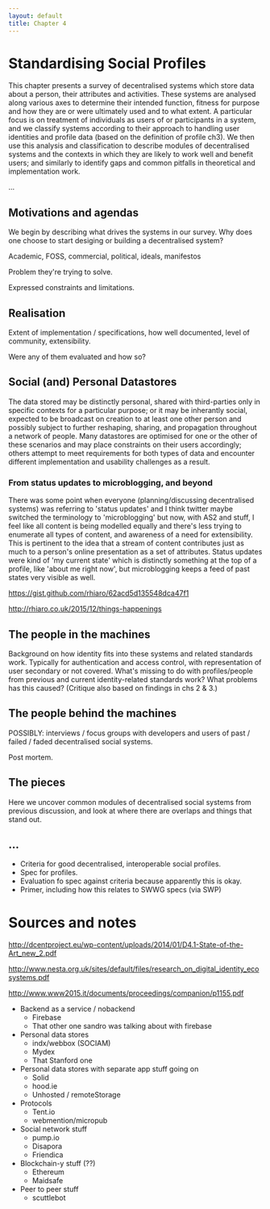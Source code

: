 ```yaml
---
layout: default
title: Chapter 4
---
```


# Standardising Social Profiles

This chapter presents a survey of decentralised systems which store data about a person, their attributes and activities. These systems are analysed along various axes to determine their intended function, fitness for purpose and how they are or were ultimately used and to what extent. A particular focus is on treatment of individuals as users of or participants in a system, and we classify systems according to their approach to handling user identities and profile data (based on the definition of profile ch3). We then use this analysis and classification to describe modules of decentralised systems and the contexts in which they are likely to work well and benefit users; and similarly to identify gaps and common pitfalls in theoretical and implementation work.

...

## Motivations and agendas

We begin by describing what drives the systems in our survey. Why does one choose to start desiging or building a decentralised system?

Academic, FOSS, commercial, political, ideals, manifestos

Problem they're trying to solve.

Expressed constraints and limitations.

## Realisation

Extent of implementation / specifications, how well documented, level of community, extensibility.

Were any of them evaluated and how so?

## Social (and) Personal Datastores

The data stored may be distinctly personal, shared with third-parties only in specific contexts for a particular purpose; or it may be inherantly social, expected to be broadcast on creation to at least one other person and possibly subject to further reshaping, sharing, and propagation throughout a network of people. Many datastores are optimised for one or the other of these scenarios and may place constraints on their users accordingly; others attempt to meet requirements for both types of data and encounter different implementation and usability challenges as a result.

### From status updates to microblogging, and beyond

There was some point when everyone (planning/discussing decentralised systems) was referring to 'status updates' and I think twitter maybe switched the terminology to 'microblogging' but now, with AS2 and stuff, I feel like all content is being modelled equally and there's less trying to enumerate all types of content, and awareness of a need for extensibility. This is pertinent to the idea that a stream of content contributes just as much to a person's online presentation as a set of attributes. Status updates were kind of 'my current state' which is distinctly something at the top of a profile, like 'about me right now', but microblogging keeps a feed of past states very visible as well.

https://gist.github.com/rhiaro/62acd5d135548dca47f1

http://rhiaro.co.uk/2015/12/things-happenings

## The people in the machines

Background on how identity fits into these systems and related standards work. Typically for authentication and access control, with representation of user secondary or not covered. What's missing to do with profiles/people from previous and current identity-related standards work? What problems has this caused? (Critique also based on findings in chs 2 & 3.)

## The people behind the machines

POSSIBLY: interviews / focus groups with developers and users of past / failed / faded decentralised social systems.

Post mortem.

## The pieces

Here we uncover common modules of decentralised social systems from previous discussion, and look at where there are overlaps and things that stand out.



## ...

* Criteria for good decentralised, interoperable social profiles.
* Spec for profiles.
* Evaluation fo spec against criteria because apparently this is okay.
* Primer, including how this relates to SWWG specs (via SWP)

# Sources and notes

http://dcentproject.eu/wp-content/uploads/2014/01/D4.1-State-of-the-Art_new_2.pdf

http://www.nesta.org.uk/sites/default/files/research_on_digital_identity_ecosystems.pdf

http://www.www2015.it/documents/proceedings/companion/p1155.pdf

* Backend as a service / nobackend
  * Firebase
  * That other one sandro was talking about with firebase
* Personal data stores
  * indx/webbox (SOCIAM)
  * Mydex
  * That Stanford one
* Personal data stores with separate app stuff going on
  * Solid
  * hood.ie
  * Unhosted / remoteStorage
* Protocols
  * Tent.io
  * webmention/micropub
* Social network stuff
  * pump.io
  * Disapora
  * Friendica
* Blockchain-y stuff (??)
  * Ethereum
  * Maidsafe
* Peer to peer stuff
  * scuttlebot
